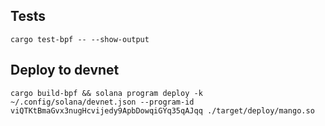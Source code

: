 ## Tests

```
cargo test-bpf -- --show-output
```

## Deploy to devnet

```
cargo build-bpf && solana program deploy -k ~/.config/solana/devnet.json --program-id viQTKtBmaGvx3nugHcvijedy9ApbDowqiGYq35qAJqq ./target/deploy/mango.so
```
